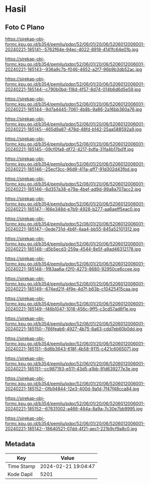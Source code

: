 # Hasil

## Foto C Plano

https://sirekap-obj-formc.kpu.go.id/b354/pemilu/pdpr/52/06/01/20/06/5206012006001-20240221-185141--5762f64e-94ec-4022-8918-4141fc64e01b.jpg

https://sirekap-obj-formc.kpu.go.id/b354/pemilu/pdpr/52/06/01/20/06/5206012006001-20240221-185143--936a9c7b-f046-4652-a2f7-96b9b3db52ac.jpg

https://sirekap-obj-formc.kpu.go.id/b354/pemilu/pdpr/52/06/01/20/06/5206012006001-20240221-185144--c790b0bd-118d-4f57-8d74-014b6d6d5e59.jpg

https://sirekap-obj-formc.kpu.go.id/b354/pemilu/pdpr/52/06/01/20/06/5206012006001-20240221-185144--9d7a4445-7061-4b8b-9a86-2a16bb360a76.jpg

https://sirekap-obj-formc.kpu.go.id/b354/pemilu/pdpr/52/06/01/20/06/5206012006001-20240221-185145--465d9a87-478d-48fd-b142-25aa588592a9.jpg

https://sirekap-obj-formc.kpu.go.id/b354/pemilu/pdpr/52/06/01/20/06/5206012006001-20240221-185145--09cf0fa8-df72-4217-bdfa-31fa4b17bd1f.jpg

https://sirekap-obj-formc.kpu.go.id/b354/pemilu/pdpr/52/06/01/20/06/5206012006001-20240221-185146--25ecf3cc-96d9-411a-aff7-91d302d43fbd.jpg

https://sirekap-obj-formc.kpu.go.id/b354/pemilu/pdpr/52/06/01/20/06/5206012006001-20240221-185146--6d357a38-e79a-4bef-ad9d-99a8a707acc2.jpg

https://sirekap-obj-formc.kpu.go.id/b354/pemilu/pdpr/52/06/01/20/06/5206012006001-20240221-185147--166e348d-e7b9-4928-b277-aa6aeff5eac0.jpg

https://sirekap-obj-formc.kpu.go.id/b354/pemilu/pdpr/52/06/01/20/06/5206012006001-20240221-185147--0ede731d-4b6f-4aa4-bb55-845a52101312.jpg

https://sirekap-obj-formc.kpu.go.id/b354/pemilu/pdpr/52/06/01/20/06/5206012006001-20240221-185148--d5b5ecd3-259a-4544-8e5f-a9ad46312178.jpg

https://sirekap-obj-formc.kpu.go.id/b354/pemilu/pdpr/52/06/01/20/06/5206012006001-20240221-185148--1f83aa6a-f2f0-4273-8680-92950ce6ccee.jpg

https://sirekap-obj-formc.kpu.go.id/b354/pemilu/pdpr/52/06/01/20/06/5206012006001-20240221-185149--674ed21f-4f9e-4d7f-b63b-c10425415caa.jpg

https://sirekap-obj-formc.kpu.go.id/b354/pemilu/pdpr/52/06/01/20/06/5206012006001-20240221-185149--f46b1047-1018-456c-9ff5-c3cd57ad6f1e.jpg

https://sirekap-obj-formc.kpu.go.id/b354/pemilu/pdpr/52/06/01/20/06/5206012006001-20240221-185150--766feab6-4927-4b75-8a63-cdd7eb60b0dd.jpg

https://sirekap-obj-formc.kpu.go.id/b354/pemilu/pdpr/52/06/01/20/06/5206012006001-20240221-185151--6d6b3643-618f-4b58-9115-c421c6065071.jpg

https://sirekap-obj-formc.kpu.go.id/b354/pemilu/pdpr/52/06/01/20/06/5206012006001-20240221-185151--cc987193-e511-43d5-a1bb-91d639277e3e.jpg

https://sirekap-obj-formc.kpu.go.id/b354/pemilu/pdpr/52/06/01/20/06/5206012006001-20240221-185152--0fb94844-12e3-400d-9a1d-7f47f48cca84.jpg

https://sirekap-obj-formc.kpu.go.id/b354/pemilu/pdpr/52/06/01/20/06/5206012006001-20240221-185152--67631002-a466-464a-8a9a-7c30e7bb9995.jpg

https://sirekap-obj-formc.kpu.go.id/b354/pemilu/pdpr/52/06/01/20/06/5206012006001-20240221-185142--18640521-07dd-4f21-aec1-221b9cf9a8c0.jpg


## Metadata

| Key        | Value               |
| ---------- | ------------------- |
| Time Stamp | 2024-02-21 19:04:47 |
| Kode Dapil | 5201                |




